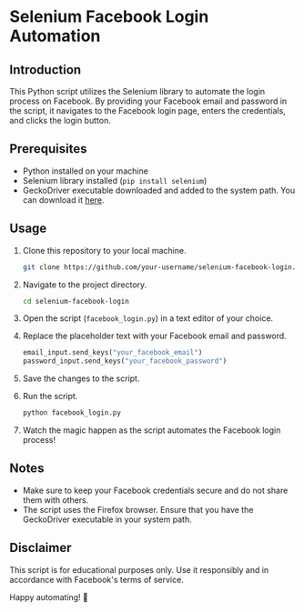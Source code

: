 # Selenium Facebook Login Automation

## Introduction
This Python script utilizes the Selenium library to automate the login process on Facebook. By providing your Facebook email and password in the script, it navigates to the Facebook login page, enters the credentials, and clicks the login button.

## Prerequisites
- Python installed on your machine
- Selenium library installed (`pip install selenium`)
- GeckoDriver executable downloaded and added to the system path. You can download it [here](https://github.com/mozilla/geckodriver/releases).

## Usage
1. Clone this repository to your local machine.
   ```bash
   git clone https://github.com/your-username/selenium-facebook-login.git
   ```

2. Navigate to the project directory.
   ```bash
   cd selenium-facebook-login
   ```

3. Open the script (`facebook_login.py`) in a text editor of your choice.

4. Replace the placeholder text with your Facebook email and password.
   ```python
   email_input.send_keys("your_facebook_email")
   password_input.send_keys("your_facebook_password")
   ```

5. Save the changes to the script.

6. Run the script.
   ```bash
   python facebook_login.py
   ```

7. Watch the magic happen as the script automates the Facebook login process!

## Notes
- Make sure to keep your Facebook credentials secure and do not share them with others.
- The script uses the Firefox browser. Ensure that you have the GeckoDriver executable in your system path.

## Disclaimer
This script is for educational purposes only. Use it responsibly and in accordance with Facebook's terms of service.

Happy automating! 🤖
